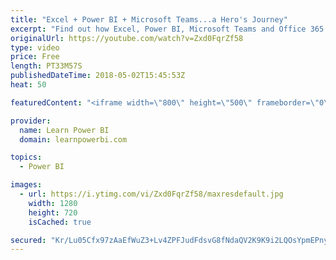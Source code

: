 ```yaml
---
title: "Excel + Power BI + Microsoft Teams...a Hero's Journey"
excerpt: "Find out how Excel, Power BI, Microsoft Teams and Office 365 can all work together to help you be a Data Superhero! 👉 Connect with Olaf https://www.linkedin.com/in/olafhubel/ 👉 Join the LearnPowerBI Family: https://web.learnpowerbi.com/waitlist-invite/ Watch Olaf's Detailed Demo https://youtu.be/MC898-_9yK4"
originalUrl: https://youtube.com/watch?v=Zxd0FqrZf58
type: video
price: Free
length: PT33M57S
publishedDateTime: 2018-05-02T15:45:53Z
heat: 50

featuredContent: "<iframe width=\"800\" height=\"500\" frameborder=\"0\" src=\"https://www.youtube.com/embed/Zxd0FqrZf58\" allow=\"accelerometer; autoplay; encrypted-media; gyroscope; picture-in-picture\" allowfullscreen></iframe>"

provider:
  name: Learn Power BI
  domain: learnpowerbi.com

topics:
  - Power BI

images:
  - url: https://i.ytimg.com/vi/Zxd0FqrZf58/maxresdefault.jpg
    width: 1280
    height: 720
    isCached: true

secured: "Kr/Lu05Cfx97zAaEfWuZ3+Lv4ZPFJudFdsvG8fNdaQV2K9K9i2LQOsYpmEPnyGQICS32BEZAiutPq+Q9OTZkQfAEL4DwWq2nCcjUKoyxnU6DF58M3I1p5kcC3kivFSv5NCtt+KF6A883vWvjn/L/CG0mfTraB/eDSihJsqwG+HMCxDKkq/EF9MRoDikmqRzRL/+Q5Rr3x4Ac33fQqeZBEpH6a6IMe5MTfIkC451IImJ+mDduPoHVAbGs6FYDJyZnhVZqgSzPv8bCEQPrZKMYrjIZs4/Aw+AQSk0teK8Hb1TpSGR60+SBuz/MdCR1fkA0NO6354xuBBipJzC0WC7xrlPSlYbqlfioGbszuR1+TOQIAU8gAJVPIsKxtLcatdfEHEa31vwv/cEiU3wCSfHgASHYkYclR4mTzxcQk4UMI1g=;PYvpgryQ1Fowrd8HrVVlLQ=="
---
```


